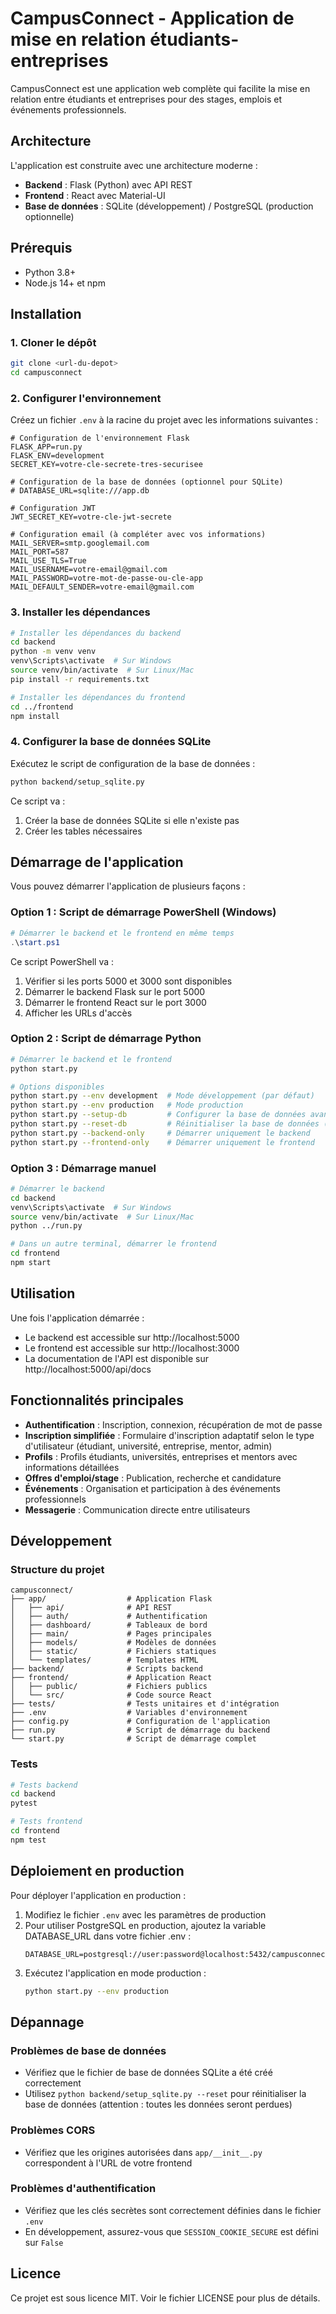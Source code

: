# CampusConnect - Application de mise en relation étudiants-entreprises

CampusConnect est une application web complète qui facilite la mise en relation entre étudiants et entreprises pour des stages, emplois et événements professionnels.

## Architecture

L'application est construite avec une architecture moderne :
- **Backend** : Flask (Python) avec API REST
- **Frontend** : React avec Material-UI
- **Base de données** : SQLite (développement) / PostgreSQL (production optionnelle)

## Prérequis

- Python 3.8+ 
- Node.js 14+ et npm

## Installation

### 1. Cloner le dépôt

```bash
git clone <url-du-depot>
cd campusconnect
```

### 2. Configurer l'environnement

Créez un fichier `.env` à la racine du projet avec les informations suivantes :

```
# Configuration de l'environnement Flask
FLASK_APP=run.py
FLASK_ENV=development
SECRET_KEY=votre-cle-secrete-tres-securisee

# Configuration de la base de données (optionnel pour SQLite)
# DATABASE_URL=sqlite:///app.db

# Configuration JWT
JWT_SECRET_KEY=votre-cle-jwt-secrete

# Configuration email (à compléter avec vos informations)
MAIL_SERVER=smtp.googlemail.com
MAIL_PORT=587
MAIL_USE_TLS=True
MAIL_USERNAME=votre-email@gmail.com
MAIL_PASSWORD=votre-mot-de-passe-ou-cle-app
MAIL_DEFAULT_SENDER=votre-email@gmail.com
```

### 3. Installer les dépendances

```bash
# Installer les dépendances du backend
cd backend
python -m venv venv
venv\Scripts\activate  # Sur Windows
source venv/bin/activate  # Sur Linux/Mac
pip install -r requirements.txt

# Installer les dépendances du frontend
cd ../frontend
npm install
```

### 4. Configurer la base de données SQLite

Exécutez le script de configuration de la base de données :

```bash
python backend/setup_sqlite.py
```

Ce script va :
1. Créer la base de données SQLite si elle n'existe pas
2. Créer les tables nécessaires

## Démarrage de l'application

Vous pouvez démarrer l'application de plusieurs façons :

### Option 1 : Script de démarrage PowerShell (Windows)

```powershell
# Démarrer le backend et le frontend en même temps
.\start.ps1
```

Ce script PowerShell va :
1. Vérifier si les ports 5000 et 3000 sont disponibles
2. Démarrer le backend Flask sur le port 5000
3. Démarrer le frontend React sur le port 3000
4. Afficher les URLs d'accès

### Option 2 : Script de démarrage Python

```bash
# Démarrer le backend et le frontend
python start.py

# Options disponibles
python start.py --env development  # Mode développement (par défaut)
python start.py --env production   # Mode production
python start.py --setup-db         # Configurer la base de données avant le démarrage
python start.py --reset-db         # Réinitialiser la base de données (supprimer et recréer toutes les tables)
python start.py --backend-only     # Démarrer uniquement le backend
python start.py --frontend-only    # Démarrer uniquement le frontend
```

### Option 3 : Démarrage manuel

```bash
# Démarrer le backend
cd backend
venv\Scripts\activate  # Sur Windows
source venv/bin/activate  # Sur Linux/Mac
python ../run.py

# Dans un autre terminal, démarrer le frontend
cd frontend
npm start
```

## Utilisation

Une fois l'application démarrée :
- Le backend est accessible sur http://localhost:5000
- Le frontend est accessible sur http://localhost:3000
- La documentation de l'API est disponible sur http://localhost:5000/api/docs

## Fonctionnalités principales

- **Authentification** : Inscription, connexion, récupération de mot de passe
- **Inscription simplifiée** : Formulaire d'inscription adaptatif selon le type d'utilisateur (étudiant, université, entreprise, mentor, admin)
- **Profils** : Profils étudiants, universités, entreprises et mentors avec informations détaillées
- **Offres d'emploi/stage** : Publication, recherche et candidature
- **Événements** : Organisation et participation à des événements professionnels
- **Messagerie** : Communication directe entre utilisateurs

## Développement

### Structure du projet

```
campusconnect/
├── app/                  # Application Flask
│   ├── api/              # API REST
│   ├── auth/             # Authentification
│   ├── dashboard/        # Tableaux de bord
│   ├── main/             # Pages principales
│   ├── models/           # Modèles de données
│   ├── static/           # Fichiers statiques
│   └── templates/        # Templates HTML
├── backend/              # Scripts backend
├── frontend/             # Application React
│   ├── public/           # Fichiers publics
│   └── src/              # Code source React
├── tests/                # Tests unitaires et d'intégration
├── .env                  # Variables d'environnement
├── config.py             # Configuration de l'application
├── run.py                # Script de démarrage du backend
└── start.py              # Script de démarrage complet
```

### Tests

```bash
# Tests backend
cd backend
pytest

# Tests frontend
cd frontend
npm test
```

## Déploiement en production

Pour déployer l'application en production :

1. Modifiez le fichier `.env` avec les paramètres de production
2. Pour utiliser PostgreSQL en production, ajoutez la variable DATABASE_URL dans votre fichier .env :
   ```
   DATABASE_URL=postgresql://user:password@localhost:5432/campusconnect
   ```
3. Exécutez l'application en mode production :
   ```bash
   python start.py --env production
   ```

## Dépannage

### Problèmes de base de données
- Vérifiez que le fichier de base de données SQLite a été créé correctement
- Utilisez `python backend/setup_sqlite.py --reset` pour réinitialiser la base de données (attention : toutes les données seront perdues)

### Problèmes CORS
- Vérifiez que les origines autorisées dans `app/__init__.py` correspondent à l'URL de votre frontend

### Problèmes d'authentification
- Vérifiez que les clés secrètes sont correctement définies dans le fichier `.env`
- En développement, assurez-vous que `SESSION_COOKIE_SECURE` est défini sur `False`

## Licence

Ce projet est sous licence MIT. Voir le fichier LICENSE pour plus de détails.
